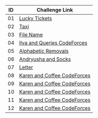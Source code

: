 |ID| Challenge Link |
|--| -----------------|
|01|[Lucky Tickets](https://codeforces.com/contest/43/problem/C)|
|02|[Taxi](https://codeforces.com/contest/158/problem/B)|
|03|[File Name](https://codeforces.com/contest/978/problem/B)|
|04|[Ilya and Queries CodeForces](https://codeforces.com/problemset/problem/313/B)|
|05|[Alphabetic Removals](https://codeforces.com/contest/999/problem/C)|
|06|[Andryusha and Socks](https://codeforces.com/contest/780/problem/A)|
|07|[Letter](https://codeforces.com/contest/43/problem/B)|
|08|[Karen and Coffee CodeForces](https://onlinejudge.org/index.php?option=onlinejudge&Itemid=8&page=show_problem&problem=1876)|
|09|[Karen and Coffee CodeForces](https://onlinejudge.org/index.php?option=onlinejudge&Itemid=8&page=show_problem&problem=1876)|
|10|[Karen and Coffee CodeForces](https://onlinejudge.org/index.php?option=onlinejudge&Itemid=8&page=show_problem&problem=1876)|
|11|[Karen and Coffee CodeForces](https://onlinejudge.org/index.php?option=onlinejudge&Itemid=8&page=show_problem&problem=1876)|
|12|[Karen and Coffee CodeForces](https://onlinejudge.org/index.php?option=onlinejudge&Itemid=8&page=show_problem&problem=1876)|
